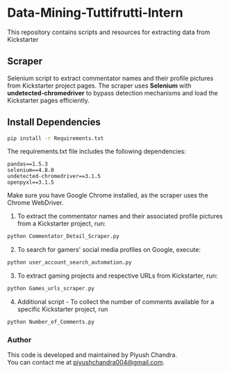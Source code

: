 # Data-Mining-Tuttifrutti-Intern
This repository contains scripts and resources for extracting data from Kickstarter

## Scraper
Selenium script to extract commentator names and their profile pictures from Kickstarter project pages. The scraper uses **Selenium** with **undetected-chromedriver** to bypass detection mechanisms and load the Kickstarter pages efficiently.

## Install Dependencies
```bash
pip install -r Requirements.txt
```
The requirements.txt file includes the following dependencies:
```
pandas==1.5.3
selenium==4.8.0
undetected-chromedriver==3.1.5
openpyxl==3.1.5
```
Make sure you have Google Chrome installed, as the scraper uses the Chrome WebDriver.

1. To extract the commentator names and their associated profile pictures from a Kickstarter project, run:
```bash
python Commentator_Detail_Scraper.py
```
2. To search for gamers' social media profiles on Google, execute:
```bash
python user_account_search_automation.py
```  
3. To extract gaming projects and respective URLs from Kickstarter, run:
```bash
python Games_urls_scraper.py
```   
4. Additional script - To collect the number of comments available for a specific Kickstarter project, run
```bash
python Number_of_Comments.py
```
   
### Author

This code is developed and maintained by Piyush Chandra.  
You can contact me at piyushchandra004@gmail.com.
